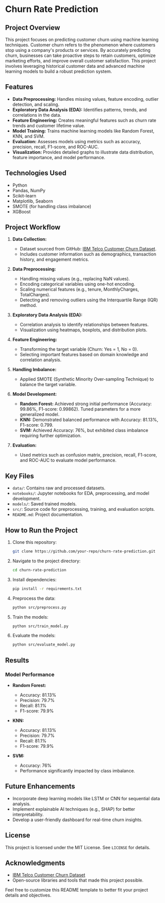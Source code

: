 # Churn Rate Prediction

## Project Overview
This project focuses on predicting customer churn using machine learning techniques. Customer churn refers to the phenomenon where customers stop using a company's products or services. By accurately predicting churn, businesses can take proactive steps to retain customers, optimize marketing efforts, and improve overall customer satisfaction. This project involves leveraging historical customer data and advanced machine learning models to build a robust prediction system.

## Features
- **Data Preprocessing:** Handles missing values, feature encoding, outlier detection, and scaling.
- **Exploratory Data Analysis (EDA):** Identifies patterns, trends, and correlations in the data.
- **Feature Engineering:** Creates meaningful features such as churn rate trends and customer lifetime value.
- **Model Training:** Trains machine learning models like Random Forest, KNN, and SVM.
- **Evaluation:** Assesses models using metrics such as accuracy, precision, recall, F1-score, and ROC-AUC.
- **Visualization:** Provides detailed graphs to illustrate data distribution, feature importance, and model performance.

## Technologies Used
- Python
- Pandas, NumPy
- Scikit-learn
- Matplotlib, Seaborn
- SMOTE (for handling class imbalance)
- XGBoost

## Project Workflow
1. **Data Collection:**
   - Dataset sourced from GitHub: [IBM Telco Customer Churn Dataset](https://github.com/IBM/telco-customer-churn-on-icp4d).
   - Includes customer information such as demographics, transaction history, and engagement metrics.

2. **Data Preprocessing:**
   - Handling missing values (e.g., replacing NaN values).
   - Encoding categorical variables using one-hot encoding.
   - Scaling numerical features (e.g., tenure, MonthlyCharges, TotalCharges).
   - Detecting and removing outliers using the Interquartile Range (IQR) method.

3. **Exploratory Data Analysis (EDA):**
   - Correlation analysis to identify relationships between features.
   - Visualization using heatmaps, boxplots, and distribution plots.

4. **Feature Engineering:**
   - Transforming the target variable (Churn: Yes = 1, No = 0).
   - Selecting important features based on domain knowledge and correlation analysis.

5. **Handling Imbalance:**
   - Applied SMOTE (Synthetic Minority Over-sampling Technique) to balance the target variable.

6. **Model Development:**
   - **Random Forest:** Achieved strong initial performance (Accuracy: 99.86%, F1-score: 0.99862). Tuned parameters for a more generalized model.
   - **KNN:** Demonstrated balanced performance with Accuracy: 81.13%, F1-score: 0.799.
   - **SVM:** Achieved Accuracy: 76%, but exhibited class imbalance requiring further optimization.

7. **Evaluation:**
   - Used metrics such as confusion matrix, precision, recall, F1-score, and ROC-AUC to evaluate model performance.

## Key Files
- `data/`: Contains raw and processed datasets.
- `notebooks/`: Jupyter notebooks for EDA, preprocessing, and model development.
- `models/`: Saved trained models.
- `src/`: Source code for preprocessing, training, and evaluation scripts.
- `README.md`: Project documentation.

## How to Run the Project
1. Clone this repository:
   ```bash
   git clone https://github.com/your-repo/churn-rate-prediction.git
   ```
2. Navigate to the project directory:
   ```bash
   cd churn-rate-prediction
   ```
3. Install dependencies:
   ```bash
   pip install -r requirements.txt
   ```
4. Preprocess the data:
   ```bash
   python src/preprocess.py
   ```
5. Train the models:
   ```bash
   python src/train_model.py
   ```
6. Evaluate the models:
   ```bash
   python src/evaluate_model.py
   ```

## Results
### Model Performance
- **Random Forest:**
  - Accuracy: 81.13%
  - Precision: 79.7%
  - Recall: 81.1%
  - F1-score: 79.9%

- **KNN:**
  - Accuracy: 81.13%
  - Precision: 79.7%
  - Recall: 81.1%
  - F1-score: 79.9%

- **SVM:**
  - Accuracy: 76%
  - Performance significantly impacted by class imbalance.

## Future Enhancements
- Incorporate deep learning models like LSTM or CNN for sequential data analysis.
- Implement explainable AI techniques (e.g., SHAP) for better interpretability.
- Develop a user-friendly dashboard for real-time churn insights.

## License
This project is licensed under the MIT License. See `LICENSE` for details.

## Acknowledgments
- [IBM Telco Customer Churn Dataset](https://github.com/IBM/telco-customer-churn-on-icp4d)
- Open-source libraries and tools that made this project possible.

Feel free to customize this README template to better fit your project details and objectives.
